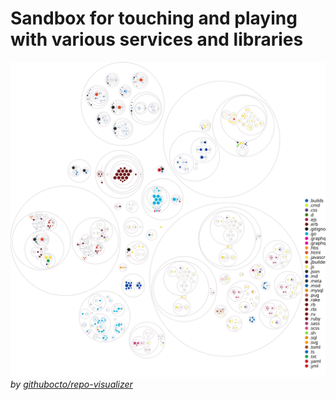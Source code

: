 # Sandbox for touching and playing with various services and libraries

[![repo diagram, generated by githubocto/repo-visualizer](./repo-diagram.svg)](https://mango-dune-07a8b7110.1.azurestaticapps.net/?repo=kudoas%2Fsandbox)
_by [githubocto/repo-visualizer](https://github.com/githubocto/repo-visualizer)_
